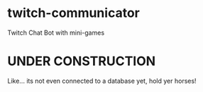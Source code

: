 # twitch-communicator
Twitch Chat Bot with mini-games

# UNDER CONSTRUCTION
Like... its not even connected to a database yet, hold yer horses!
